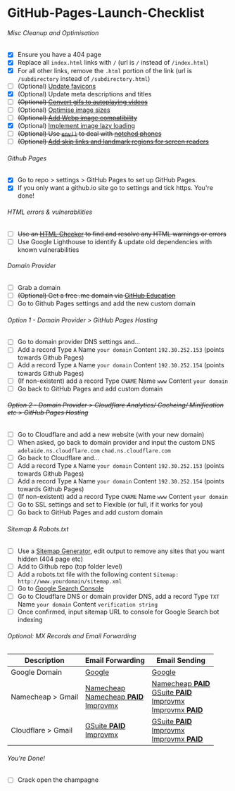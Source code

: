 # GitHub-Pages-Launch-Checklist

###### Misc Cleanup and Optimisation
- [X] Ensure you have a 404 page
- [X] Replace all `index.html` links with `/` (url is `/` instead of `/index.html`)
- [X] For all other links, remove the `.html` portion of the link (url is `/subdirectory` instead of `/subdirectory.html`)
- [ ] \(Optional) [Update favicons](https://favicon.io/)
- [X] \(Optional) Update meta descriptions and titles
- [ ] ~~\(Optional) [Convert gifs to autoplaying videos](https://developers.google.com/web/fundamentals/performance/optimizing-content-efficiency/replace-animated-gifs-with-video)~~
- [ ] \(Optional) [Optimise image sizes](https://imgbot.net/)
- [ ] ~~\(Optional) [Add Webp image compatibility](https://web.dev/serve-images-webp/)~~
- [X] \(Optional) [Implement image lazy loading](https://addyosmani.com/blog/lazy-loading/)
- [ ] ~~\(Optional) Use [`env()`](https://developer.mozilla.org/en-US/docs/Web/CSS/env) to deal with [notched phones](https://bubblin.io/blog/notch)~~
- [ ] ~~\(Optional) [Add skip links and landmark regions for screen readers](https://web.dev/bypass/?utm_source=lighthouse&utm_medium=devtools)~~

###### Github Pages
- [X] Go to repo > settings > GitHub Pages to set up GitHub Pages.
- [X] If you only want a github.io site go to settings and tick https. You're done!

###### HTML errors & vulnerabilities
- [ ] ~~Use an [HTML Checker](https://validator.w3.org/nu/) to find and resolve any HTML warnings or errors~~
- [ ] Use Google Lighthouse to identify & update old dependencies with known vulnerabilities

###### Domain Provider
- [ ] Grab a domain
- [ ] ~~\(Optional) Get a free .me domain via [GitHub Education](https://education.github.com/)~~
- [ ] Go to Github Pages settings and add the new custom domain

###### Option 1 - Domain Provider > GitHub Pages Hosting
- [ ] Go to domain provider DNS settings and...
- [ ] Add a record Type `A` Name `your domain` Content `192.30.252.153` (points towards Github Pages)
- [ ] Add a record Type `A` Name `your domain` Content `192.30.252.154` (points towards Github Pages)
- [ ] \(If non-existent) add a record Type `CNAME` Name `www` Content `your domain`
- [ ] Go back to GitHub Pages and add custom domain

###### ~~Option 2 - Domain Provider > Cloudflare Analytics/ Cacheing/ Minification etc > GitHub Pages Hosting~~
- [ ] Go to Cloudflare and add a new website (with your new domain)
- [ ] When asked, go back to domain provider and input the custom DNS `adelaide.ns.cloudflare.com` `chad.ns.cloudflare.com`
- [ ] Go back to Cloudflare and...
- [ ] Add a record Type `A` Name `your domain` Content `192.30.252.153` (points towards Github Pages)
- [ ] Add a record Type `A` Name `your domain` Content `192.30.252.154` (points towards Github Pages)
- [ ] \(If non-existent) add a record Type `CNAME` Name `www` Content `your domain`
- [ ] Go to SSL settings and set to Flexible (or full, if it works for you)
- [ ] Go back to GitHub Pages and add custom domain

###### Sitemap & Robots.txt
- [ ] Use a [Sitemap Generator](https://www.xml-sitemaps.com/), edit output to remove any sites that you want hidden (404 page etc)
- [ ] Add to Github repo (top folder level)
- [ ] Add a robots.txt file with the following content `Sitemap: http://www.yourdomain/sitemap.xml`
- [ ] Go to [Google Search Console](https://search.google.com/u/0/search-console/welcome?hl=en&utm_source=wmx&utm_medium=deprecation-pane&utm_content=dashboard)
- [ ] Go to Cloudflare DNS or domain provider DNS, add a record Type `TXT` Name `your domain` Content `verification string`
- [ ] Once confirmed, input sitemap URL to console for Google Search bot indexing

###### Optional: MX Records and Email Forwarding
| Description | Email Forwarding | Email Sending |
| ------------- | ------------- | ------------- |
| Google Domain  | [Google](https://support.google.com/domains/answer/3251241?hl=en) | [Google](https://support.google.com/domains/answer/9437157) |
| Namecheap > Gmail  | [Namecheap](https://www.namecheap.com/support/knowledgebase/article.aspx/308/2214/how-to-set-up-free-email-forwarding)<br>[Namecheap **PAID**](https://www.namecheap.com/hosting/email/)<br>[Improvmx](https://app.improvmx.com/)  | [Namecheap **PAID**](https://www.namecheap.com/hosting/email/)<br>[GSuite **PAID**](https://support.google.com/a/answer/87127?hl=en)<br>[Improvmx](https://improvmx.com/guides/send-emails-using-gmail/)<br>[Improvmx **PAID**](https://app.improvmx.com/) |
| Cloudflare > Gmail | [GSuite **PAID**](https://support.google.com/a/answer/7174013?hl=en)<br>[Improvmx](https://app.improvmx.com/) | [GSuite **PAID**](https://support.google.com/a/answer/7174013?hl=en)<br>[Improvmx](https://improvmx.com/guides/send-emails-using-gmail/)<br>[Improvmx **PAID**](https://app.improvmx.com/) |

###### You're Done!
- [ ] Crack open the champagne
